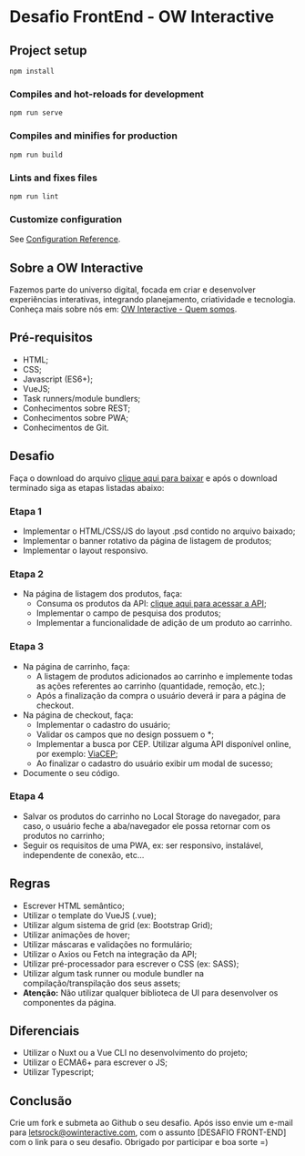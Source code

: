 # Desafio FrontEnd - OW Interactive

## Project setup
```
npm install
```

### Compiles and hot-reloads for development
```
npm run serve
```

### Compiles and minifies for production
```
npm run build
```

### Lints and fixes files
```
npm run lint
```

### Customize configuration
See [Configuration Reference](https://cli.vuejs.org/config/).



## Sobre a OW Interactive

Fazemos parte do universo digital, focada em criar e desenvolver experiências interativas, integrando planejamento, criatividade e tecnologia. Conheça mais sobre nós em: [OW Interactive - Quem somos](http://www.owinteractive.com/quem-somos/).

## Pré-requisitos

- HTML;
- CSS;
- Javascript (ES6+);
- VueJS;
- Task runners/module bundlers;
- Conhecimentos sobre REST;
- Conhecimentos sobre PWA;
- Conhecimentos de Git.

## Desafio

Faça o download do arquivo [clique aqui para baixar](https://www.dropbox.com/sh/x5wupfno5yqvmts/AADzmcp3hYuWbKYwqDYmmvCqa?dl=0) e após o download terminado siga as etapas listadas abaixo:

### Etapa 1

- Implementar o HTML/CSS/JS do layout .psd contido no arquivo baixado;
- Implementar o banner rotativo da página de listagem de produtos;
- Implementar o layout responsivo.

### Etapa 2

- Na página de listagem dos produtos, faça:
  * Consuma os produtos da API: [clique aqui para acessar a API](https://raw.githubusercontent.com/owInteractive/desafio-frontend-2020/master/produtos.json);
  * Implementar o campo de pesquisa dos produtos;
  * Implementar a funcionalidade de adição de um produto ao carrinho.

### Etapa 3

 - Na página de carrinho, faça:
    * A listagem de produtos adicionados ao carrinho e implemente todas as ações referentes ao carrinho (quantidade, remoção, etc.);
    * Após a finalização da compra o usuário deverá ir para a página de checkout.
 - Na página de checkout, faça:
    * Implementar o cadastro do usuário;
    * Validar os campos que no design possuem o *;
    * Implementar a busca por CEP. Utilizar alguma API disponível online, por exemplo: [ViaCEP](https://viacep.com.br/);
    * Ao finalizar o cadastro do usuário exibir um modal de sucesso;
 - Documente o seu código.

### Etapa 4

- Salvar os produtos do carrinho no Local Storage do navegador, para caso, o usuário feche a aba/navegador ele possa retornar com os produtos no carrinho;
- Seguir os requisitos de uma PWA, ex: ser responsivo, instalável, independente de conexão, etc...

## Regras

- Escrever HTML semântico;
- Utilizar o template do VueJS (.vue);
- Utilizar algum sistema de grid (ex: Bootstrap Grid);
- Utilizar animações de hover;
- Utilizar máscaras e validações no formulário;
- Utilizar o Axios ou Fetch na integração da API;
- Utilizar pré-processador para escrever o CSS (ex: SASS);
- Utilizar algum task runner ou module bundler na compilação/transpilação dos seus assets;
- **Atenção:** Não utilizar qualquer biblioteca de UI para desenvolver os componentes da página.

## Diferenciais

- Utilizar o Nuxt ou a Vue CLI no desenvolvimento do projeto;
- Utilizar o ECMA6+ para escrever o JS;
- Utilizar Typescript;

## Conclusão

Crie um fork e submeta ao Github o seu desafio. Após isso envie um e-mail para letsrock@owinteractive.com, com o assunto [DESAFIO FRONT-END] com o link para o seu desafio. Obrigado por participar e boa sorte =)




